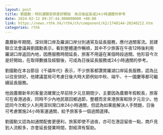 ```yaml
---
layout: post
title: 劉國勳：特別通關安排是好開始　為日後延長或24小時通關作參考
date: 2024-02-12 09:37:44.000000000 +08:00
link: https://news.rthk.hk/rthk/ch/component/k2/1740144-20240212.htm
categories: rthk
---
```


農曆新年期間，深圳灣口岸及羅湖口岸分別通宵及延長服務，應付過關客流。民建聯立法會議員劉國勳表示，看到整體運作暢順，其中不少旅客在午夜12時後利用羅湖口岸返回內地，因應服務時間延長，旅客不用逼在某個時段過關。他形容今次是好開始，在取得數據及經驗後，可成為日後延長服務或24小時通關的參考。

劉國勳在本台節目《千禧年代》表示，不少旅客都讚賞羅湖口岸延長服務，認為比以往安排好。他建議當局可考慮日後大時大節例如中秋、端午、十一國慶等都可繼續延長服務。

他說農曆新年的客量流確實比早前除夕元旦期間少，主要因為農曆年假較長，旅客可在香港過夜，同時不少內地民眾回鄉過節，整體而言來港旅客較除夕元旦少。他認同今次較少人利用深圳灣口岸24小時通關，但認為如果能解決人手問題，日後可考慮實施24小時客運通關，給予旅客多一個過關選擇。

劉國勳又認為如通關配套更便利，旅客即使不過夜，亦可在港逗留夜一點，商戶見到人流較多，亦會延長營業時間，對經濟有幫助。

